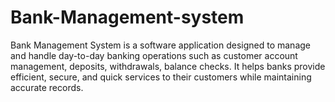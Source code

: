 # Bank-Management-system
Bank Management System is a software application designed to manage and handle day-to-day banking operations such as customer account management, deposits, withdrawals, balance checks. It helps banks provide efficient, secure, and quick services to their customers while maintaining accurate records.

